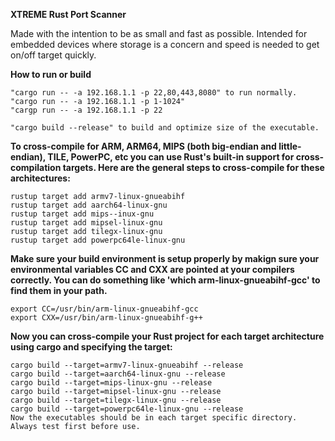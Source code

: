 **XTREME Rust Port Scanner**

Made with the intention to be as small and fast as possible. 
Intended for embedded devices where storage is a concern and speed is needed to get on/off target quickly.  

**How to run or build** 
```
"cargo run -- -a 192.168.1.1 -p 22,80,443,8080" to run normally.
"cargo run -- -a 192.168.1.1 -p 1-1024" 
"cargp run -- -a 192.168.1.1 -p 22

"cargo build --release" to build and optimize size of the executable.
```

**To cross-compile for ARM, ARM64, MIPS (both big-endian and little-endian), TILE, PowerPC, etc you can use Rust's built-in support for cross-compilation targets. Here are the general steps to cross-compile for these architectures:**

```
rustup target add armv7-linux-gnueabihf
rustup target add aarch64-linux-gnu
rustup target add mips--inux-gnu
rustup target add mipsel-linux-gnu
rustup target add tilegx-linux-gnu
rustup target add powerpc64le-linux-gnu
```

**Make sure your build environment is setup properly by makign sure your environmental variables CC and CXX are pointed at your compilers correctly. You can do something like 'which arm-linux-gnueabihf-gcc' to find them in your path.**

```
export CC=/usr/bin/arm-linux-gnueabihf-gcc
export CXX=/usr/bin/arm-linux-gnueabihf-g++
```

**Now you can cross-compile your Rust project for each target architecture using cargo and specifying the target:**

```
cargo build --target=armv7-linux-gnueabihf --release
cargo build --target=aarch64-linux-gnu --release
cargo build --target=mips-linux-gnu --release
cargo build --target=mipsel-linux-gnu --release
cargo build --target=tilegx-linux-gnu --release
cargo build --target=powerpc64le-linux-gnu --release
Now the executables should be in each target specific directory. Always test first before use. 
```
